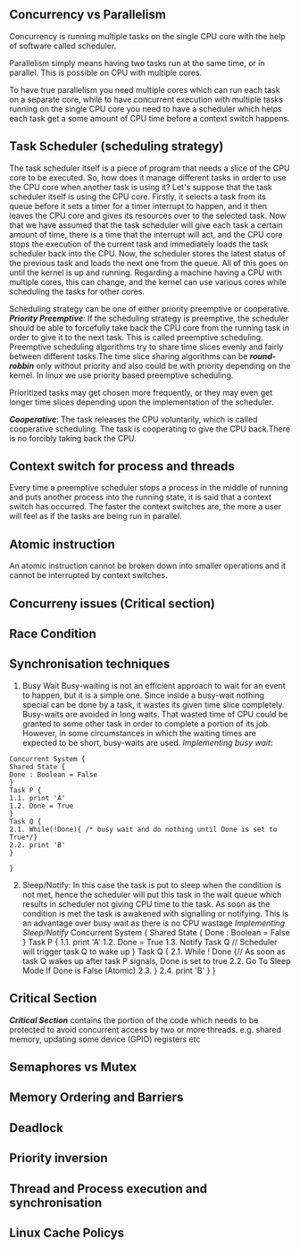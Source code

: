 ## Concurrency vs Parallelism
Concurrency is running multiple tasks on the single CPU core with the help of software called scheduler.

Parallelism simply means having two tasks run at the same time, or in parallel. This is possible on CPU with multiple cores.

To have true parallelism you need multiple cores which can run each task on a separate core, while to have concurrent execution with multiple tasks running on the single CPU core you need to have a scheduler which helps each task get a some amount of CPU time before a context switch happens.


## Task Scheduler (scheduling strategy)
The task scheduler itself is a piece of program that needs a slice of the CPU core to be executed. So, how does it manage different tasks in order to use the CPU core when another task is using it? Let's suppose that the task scheduler itself is using the CPU core. Firstly, it selects a task from its queue before it sets a timer for a timer interrupt to happen, and it then leaves the CPU
core and gives its resources over to the selected task.
Now that we have assumed that the task scheduler will give each task a certain amount of time, there is a time that the interrupt will act, and the CPU core stops
the execution of the current task and immediately loads the task scheduler back into the CPU. Now, the scheduler stores the latest status of the previous task and loads the next one from the queue. All of this goes on until the kernel is up and running. Regarding a machine having a CPU with multiple cores, this can change, and the kernel can use various cores while scheduling the tasks for other cores.

Scheduling strategy can be one of either priority preemptive or cooperative.
***Priority Preemptive***:
If the scheduling strategy is preemptive, the scheduler should be able to forcefully take back the CPU core from the running task in order to give it to the next task. This is called preemptive scheduling.
Preemptive scheduling algorithms try to share time slices evenly and fairly between different tasks.The time slice sharing algorithms can be ***round-robbin*** only without priority and also could be with priority depending on the kernel. In linux we use priority based preemptive scheduling.


Prioritized tasks may get chosen more frequently, or they may even get longer time slices depending upon the implementation of the scheduler.


***Cooperative***:
The task releases the CPU voluntarily, which is called
cooperative scheduling. The task is cooperating to give the CPU back.There is no forcibly taking back the CPU.



## Context switch for process and threads
Every time a preemptive scheduler stops a process in the middle of running and puts another process into the running state, it is said that a context switch has occurred.
The faster the context switches are, the more a user will feel as if the tasks are being run in parallel.



## Atomic instruction
An atomic instruction cannot be broken down into smaller operations and it cannot be interrupted by context switches.

## Concurreny issues (Critical section)

## Race Condition


## Synchronisation techniques
1. Busy Wait
Busy-waiting is not an efficient approach to wait for an event to happen, but it is a simple one. Since inside a busy-wait nothing special can be done by a task, it wastes its given time slice completely. Busy-waits are avoided in long waits. That wasted time of CPU could be granted to some other task in order to complete a portion of its job. However, in some circumstances in which the waiting times are expected to be short, busy-waits are used.
*Implementing busy wait*:
~~~
Concurrent System {
Shared State {
Done : Boolean = False
}
Task P {
1.1. print 'A'
1.2. Done = True
}
Task Q {
2.1. While(!Done){ /* busy wait and do nothing until Done is set to True*/}
2.2. print 'B'
}

}
~~~
2. Sleep/Notify:
In this case the task is put to sleep when the condition is not met, hence the scheduler will put this task in the wait queue which results in scheduler not giving CPU time to the task. As soon as the condition is met the task is awakened with signalling or notifying. This is an advantage over busy wait as there is no CPU wastage
*Implementing Sleep/Notify*
Concurrent System {
Shared State {
Done : Boolean = False
}
Task P {
1.1. print 'A'
1.2. Done = True
1.3. Notify Task Q   // Scheduler will trigger task Q to wake up
}
Task Q {
2.1. While ! Done {// As soon as task Q wakes up after task P signals, Done is set to true
2.2.
 Go To Sleep Mode If Done is False (Atomic)
2.3. }
2.4. print 'B'
}
}


## Critical Section
***Critical Section*** contains the portion of the code which needs to be protected to avoid concurrent access by two or more threads.
e.g. shared memory, updating some device (GPIO) registers etc

## Semaphores vs Mutex


## Memory Ordering and Barriers


## Deadlock

## Priority inversion

## Thread and Process execution and synchronisation

## Linux Cache Policys